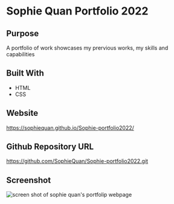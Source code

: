 # Sophie Quan Portfolio 2022

## Purpose
A portfolio of work showcases my prervious works, my skills and capabilities

## Built With
* HTML
* CSS

## Website
https://sophiequan.github.io/Sophie-portfolio2022/

## Github Repository URL
https://github.com/SophieQuan/Sophie-portfolio2022.git

## Screenshot
![screen shot of sophie quan's portfolip webpage](assets/images/screenshot-portfolio-2022.png?raw=true "Optional Title")
